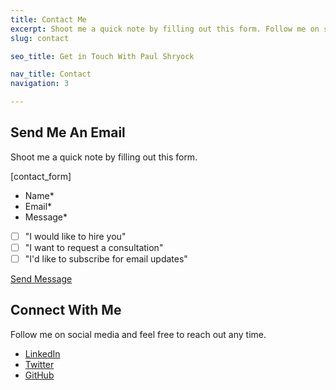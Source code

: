 ```yaml
---
title: Contact Me
excerpt: Shoot me a quick note by filling out this form. Follow me on social media and feel free to reach out any time.
slug: contact

seo_title: Get in Touch With Paul Shryock

nav_title: Contact
navigation: 3

---
```


## Send Me An Email

Shoot me a quick note by filling out this form.

[contact_form]

- Name*
- Email*
- Message*

- [ ] "I would like to hire you"
- [ ] "I want to request a consultation"
- [ ] "I'd like to subscribe for email updates"

[Send Message](#)

## Connect With Me

Follow me on social media and feel free to reach out any time.

- [LinkedIn](https://linkedin.com/in/paulshryock)
- [Twitter](https://twitter.com/paul_shryock)
- [GitHub](https://github.com/paulshryock)